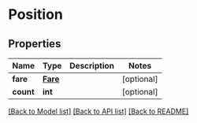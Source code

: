# Position

## Properties
Name | Type | Description | Notes
------------ | ------------- | ------------- | -------------
**fare** | [**Fare**](Fare.md) |  | [optional] 
**count** | **int** |  | [optional] 

[[Back to Model list]](../README.md#documentation-for-models) [[Back to API list]](../README.md#documentation-for-api-endpoints) [[Back to README]](../README.md)

